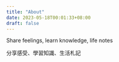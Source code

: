 ```yaml
---
title: "About"
date: 2023-05-18T00:01:33+08:00
draft: false
---
```


Share feelings, learn knowledge, life notes

分享感受、學習知識、生活札記



